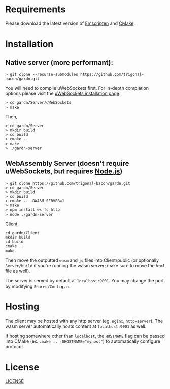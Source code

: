
# Requirements
Please download the latest version of [Emscripten](https://emscripten.org/docs/getting_started/downloads.html) and [CMake](https://cmake.org/download/).

# Installation

## Native server (more performant):
```
> git clone --recurse-submodules https://github.com/trigonal-bacon/gardn.git
```
You will need to compile uWebSockets first. For in-depth complation options please visit the [uWebSockets installation page](https://github.com/uNetworking/uWebSockets/tree/master).
```
> cd gardn/Server/uWebSockets
> make
```
Then,
```
> cd gardn/Server
> mkdir build
> cd build
> cmake ..
> make
> ./gardn-server
```

## WebAssembly Server (doesn't require uWebSockets, but requires [Node.js](https://nodejs.org/en/download))
```
> git clone https://github.com/trigonal-bacon/gardn.git
> cd gardn/Server
> mkdir build
> cd build
> cmake .. -DWASM_SERVER=1
> make
> npm install ws fs http
> node ./gardn-server
```

Client:
```
cd gardn/Client
mkdir build
cd build
cmake ..
make
```
Then move the outputted ``wasm`` and ``js`` files into Client/public (or optionally ``Server/build`` if you're running the wasm server; make sure to move the ``html`` file as well).

The server is served by default at ``localhost:9001``. You may change the port by modifying ``Shared/Config.cc``

# Hosting 
The client may be hosted with any http server (eg. ``nginx``, ``http-server``). The wasm server automatically hosts content at ``localhost:9001`` as well.

If hosting somewhere other than ``localhost``, the ``HOSTNAME`` flag can be passed into CMake (ex. ``cmake .. -DHOSTNAME="myhost"``) to automatically configure protocol.

# License
[LICENSE](./LICENSE)
